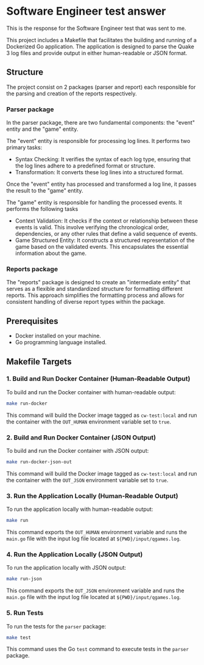# Software Engineer test answer
This is the response for the Software Engineer test that was sent to me.

This project includes a Makefile that facilitates the building and running of a Dockerized Go application. The application is designed to parse the Quake 3 log files and provide output in either human-readable or JSON format.

## Structure
The project consist on 2 packages (parser and report) each responsible for the parsing and creation of the reports respectively.

### Parser package
In the parser package, there are two fundamental components: the "event" entity and the "game" entity.

The "event" entity is responsible for processing log lines. It performs two primary tasks:
- Syntax Checking: It verifies the syntax of each log type, ensuring that the log lines adhere to a predefined format or structure.
- Transformation: It converts these log lines into a structured format.

Once the "event" entity has processed and transformed a log line, it passes the result to the "game" entity.

The "game" entity is responsible for handling the processed events. It performs the following tasks
- Context Validation: It checks if the context or relationship between these events is valid. This involve verifying the chronological order, dependencies, or any other rules that define a valid sequence of events.
- Game Structured Entity: It constructs a structured representation of the game based on the validated events. This encapsulates the essential information about the game.


### Reports package
The "reports" package is designed to create an "intermediate entity" that serves as a flexible and standardized structure for formatting different reports. This approach simplifies the formatting process and allows for consistent handling of diverse report types within the package.

## Prerequisites

- Docker installed on your machine.
- Go programming language installed.

## Makefile Targets

### 1. Build and Run Docker Container (Human-Readable Output)

To build and run the Docker container with human-readable output:

```bash
make run-docker
```

This command will build the Docker image tagged as `cw-test:local` and run the container with the `OUT_HUMAN` environment variable set to `true`.

### 2. Build and Run Docker Container (JSON Output)

To build and run the Docker container with JSON output:

```bash
make run-docker-json-out
```

This command will build the Docker image tagged as `cw-test:local` and run the container with the `OUT_JSON` environment variable set to `true`.

### 3. Run the Application Locally (Human-Readable Output)

To run the application locally with human-readable output:

```bash
make run
```

This command exports the `OUT_HUMAN` environment variable and runs the `main.go` file with the input log file located at `${PWD}/input/qgames.log`.

### 4. Run the Application Locally (JSON Output)

To run the application locally with JSON output:

```bash
make run-json
```

This command exports the `OUT_JSON` environment variable and runs the `main.go` file with the input log file located at `${PWD}/input/qgames.log`.

### 5. Run Tests

To run the tests for the `parser` package:

```bash
make test
```

This command uses the Go `test` command to execute tests in the `parser` package.
